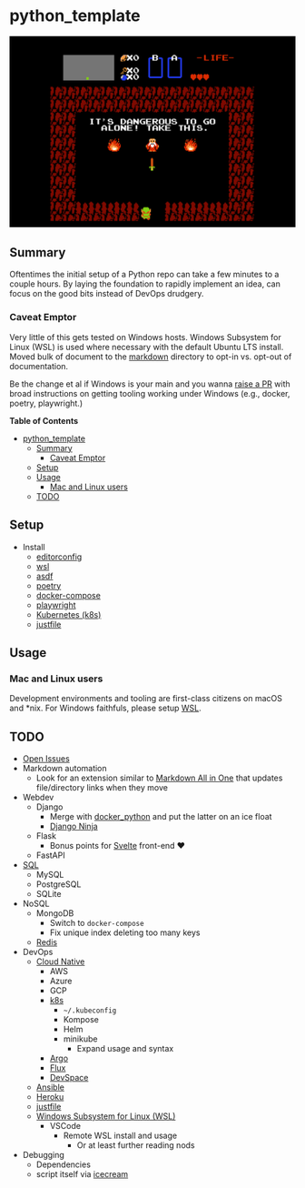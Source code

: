 # python_template

!["It's dangerous to go alone! Take this."](img/zelda.jpg)
<!-- <img src="https://user-images.githubusercontent.com/4097471/144654508-823c6e31-5e10-404c-9f9f-0d6b9d6ce617.jpg" width="300"> -->

## Summary
Oftentimes the initial setup of a Python repo can take a few minutes to a couple hours.
By laying the foundation to rapidly implement an idea, can focus on the good bits instead of
DevOps drudgery.

### Caveat Emptor
Very little of this gets tested on Windows hosts. Windows Subsystem for Linux (WSL) is used where necessary with the default Ubuntu LTS install. Moved bulk of document to the [markdown](markdown/) directory to opt-in vs. opt-out of documentation.

Be the change et al if Windows is your main and you wanna [raise a PR](CONTRIBUTING.md) with broad instructions on getting tooling working under Windows (e.g., docker, poetry, playwright.)

**Table of Contents**
* [python_template](#python_template)
  * [Summary](#summary)
    * [Caveat Emptor](#caveat-emptor)
  * [Setup](#setup)
  * [Usage](#usage)
    * [Mac and Linux users](#mac-and-linux-users)
  * [TODO](#todo)

## Setup
* Install
    * [editorconfig](https://editorconfig.org/)
    * [wsl](https://docs.microsoft.com/en-us/windows/wsl/setup/environment)
    * [asdf](https://asdf-vm.com/guide/getting-started.html#_2-download-asdf)
    * [poetry](https://python-poetry.org/docs/)
    * [docker-compose](https://docs.docker.com/compose/install/)
    * [playwright](https://playwright.dev/python/docs/intro#installation)
    * [Kubernetes (k8s)](markdown/kubernetes.md)
    * [justfile](https://just.systems/man/en/)

## Usage
### Mac and Linux users
Development environments and tooling are first-class citizens on macOS and *nix. For Windows faithfuls, please setup [WSL](markdown/wsl.md).

## TODO
* [Open Issues](https://github.com/pythoninthegrass/python_template/issues)
* Markdown automation
  * Look for an extension similar to [Markdown All in One](https://marketplace.visualstudio.com/items?itemName=yzhang.markdown-all-in-one) that updates file/directory links when they move
* Webdev
  * Django
      * Merge with [docker_python](https://github.com/pythoninthegrass/docker_python) and put the latter on an ice float
      * [Django Ninja](https://realpython.com/courses/rest-apis-with-django-ninja/)
  * Flask
      * Bonus points for [Svelte](https://svelte.dev/blog/the-easiest-way-to-get-started) front-end ❤️
  * FastAPI
* [SQL](https://realpython.com/python-sql-libraries/)
  * MySQL
  * PostgreSQL
  * SQLite
* NoSQL
  * MongoDB
    * Switch to `docker-compose`
    * Fix unique index deleting too many keys
  * [Redis](https://realpython.com/python-redis/)
* DevOps
  * [Cloud Native](https://www.cncf.io/about/faq/#what-is-cloud-native)
    * AWS
    * Azure
    * GCP
    * [k8s](markdown/kubernetes.md)
      * `~/.kubeconfig`
      * Kompose
      * Helm
      * minikube
        * Expand usage and syntax
    * [Argo](https://argoproj.github.io/)
    * [Flux](https://fluxcd.io/)
    * [DevSpace](https://www.devspace.sh/)
  * [Ansible](https://realpython.com/automating-django-deployments-with-fabric-and-ansible/)
  * [Heroku](https://realpython.com/courses/deploying-a-flask-application-using-heroku/)
  * [justfile](https://just.systems/man/en/)
  * [Windows Subsystem for Linux (WSL)](markdown/wsl.md)
    * VSCode
        * Remote WSL install and usage
          * Or at least further reading nods
* Debugging
   * Dependencies
   * script itself via [icecream](https://github.com/gruns/icecream)
